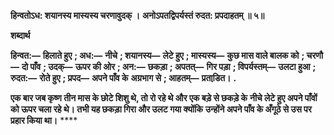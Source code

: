 **हिन्वतोऽध: शयानस्य मास्यस्य चरणावुदक् ।** **अनोऽपतद्विपर्यस्तं रुदत: प्रपदाहतम् ॥ ५॥** 

**शब्दार्थ** 

**हिन्वत:—** **हिलाते हुए** **; अध:—** **नीचे** **; शयानस्य—** **लेटे हुए** **; मास्यस्य—** **कुछ मास वाले बालक को** **; चरणौ—** **दो पाँव** **; उदक्—** **ऊपर की ओर** **; अन:—** **छकड़ा** **; अपतत्—** **गिर पड़ा** **; विपर्यस्तम्—** **उलटा हुआ** **; रुदत:—** **रोते हुए** **; प्रपद—** **अपने पाँव के** **अग्रभाग से** **; आहतम्—** **प्रताडि़त।** **.** 

**एक बार जब कृष्ण तीन मास के छोटे शिशु थे, तो रो रहे थे और एक बड़े से छकड़े के** **नीचे लेटे हुए अपने पाँवों को ऊपर चला रहे थे। तभी यह छकड़ा गिरा और उलट गया क्योंकि** **उन्होंने अपने पाँव के अँगूठे से उस पर प्रहार किया था।** **** 